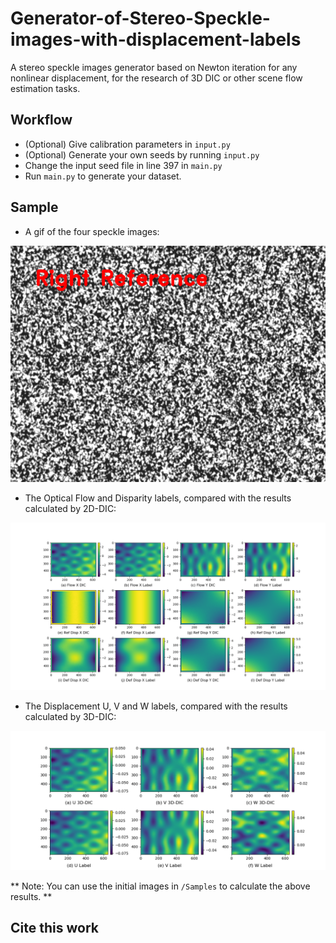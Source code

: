 # Generator-of-Stereo-Speckle-images-with-displacement-labels
A stereo speckle images generator based on Newton iteration for any nonlinear displacement, for the research of 3D DIC or other scene flow estimation tasks.

## Workflow

* (Optional) Give calibration parameters in ```input.py```
* (Optional) Generate your own seeds by running ```input.py```
* Change the input seed file in line 397 in ```main.py``` 
* Run ```main.py``` to generate your dataset.

## Sample

* A gif of the four speckle images:

![Speckle Images](http://github.com/GW-Wang-thu/Generator-of-Stereo-Speckle-images-with-displacement-labels/raw/master/Sample/Speckle_Images.gif)

* The Optical Flow and Disparity labels, compared with the results calculated by 2D-DIC:

![Optical Flow and Disparity](http://github.com/GW-Wang-thu/Generator-of-Stereo-Speckle-images-with-displacement-labels/raw/master/Sample/FlowDisp.png)

* The Displacement U, V and W labels, compared with the results calculated by 3D-DIC:

![Displacement U, V and W](http://github.com/GW-Wang-thu/Generator-of-Stereo-Speckle-images-with-displacement-labels/raw/master/Sample/UVW.png)

** Note: You can use the initial images in ```/Samples``` to calculate the above results. **

## Cite this work




